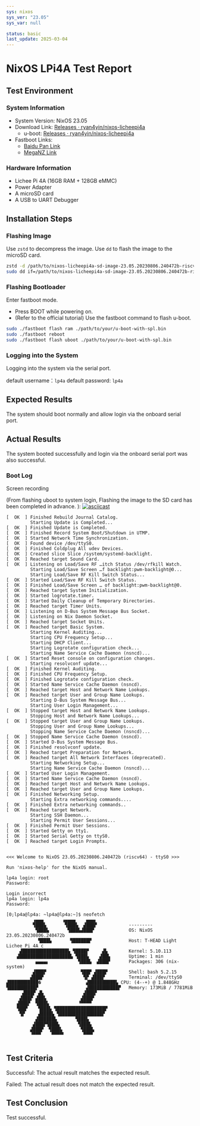 ```yaml
---
sys: nixos 
sys_ver: "23.05"
sys_var: null

status: basic
last_update: 2025-03-04
---
```


# NixOS LPi4A Test Report

## Test Environment

### System Information

- System Version: NixOS 23.05
- Download Link: [Releases · ryan4yin/nixos-licheepi4a](https://github.com/ryan4yin/nixos-licheepi4a/releases)
  - u-boot: [Releases · ryan4yin/nixos-licheepi4a](https://github.com/ryan4yin/nixos-licheepi4a/releases)
- Fastboot Links:
  - [Baidu Pan Link](https://pan.baidu.com/e/1xH56ZlewB6UOMlke5BrKWQ)
  - [MegaNZ Link](https://mega.nz/folder/phoQlBTZ#cZeQ3qZ__pDvP94PT3_bGA)

### Hardware Information

- Lichee Pi 4A (16GB RAM + 128GB eMMC)
- Power Adapter
- A microSD card
- A USB to UART Debugger

## Installation Steps

### Flashing Image

Use `zstd` to decompress the image.
Use `dd` to flash the image to the microSD card.

```bash
zstd -d /path/to/nixos-licheepi4a-sd-image-23.05.20230806.240472b-riscv64-linux.img.zst
sudo dd if=/path/to/nixos-licheepi4a-sd-image-23.05.20230806.240472b-riscv64-linux.img.zst of=/dev/your_device bs=1M status=progress
```

### Flashing Bootloader

Enter fastboot mode.

- Press BOOT while powering on.
- (Refer to the official tutorial) Use the fastboot command to flash u-boot.

```bash
sudo ./fastboot flash ram ./path/to/your/u-boot-with-spl.bin
sudo ./fastboot reboot
sudo ./fastboot flash uboot ./path/to/your/u-boot-with-spl.bin
```

### Logging into the System

Logging into the system via the serial port.

default username：`lp4a` default password: `lp4a` 

## Expected Results

The system should boot normally and allow login via the onboard serial port.

## Actual Results

The system booted successfully and login via the onboard serial port was also successful.

### Boot Log

Screen recording 

(From flashing uboot to system login, Flashing the image to the SD card has been completed in advance. ):
[![asciicast](https://asciinema.org/a/KxABHjizPRNfyyZuy5mg4FVTO.svg)](https://asciinema.org/a/KxABHjizPRNfyyZuy5mg4FVTO)

```log
[  OK  ] Finished Rebuild Journal Catalog.                                      
         Starting Update is Completed...                                        
[  OK  ] Finished Update is Completed.                                          
[  OK  ] Finished Record System Boot/Shutdown in UTMP.                          
[  OK  ] Started Network Time Synchronization.                                  
[  OK  ] Found device /dev/ttyS0.                                               
[  OK  ] Finished Coldplug All udev Devices.                                    
[  OK  ] Created slice Slice /system/systemd-backlight.                         
[  OK  ] Reached target Sound Card.                                             
[  OK  ] Listening on Load/Save RF …itch Status /dev/rfkill Watch.              
         Starting Load/Save Screen …f backlight:pwm-backlight@0...              
         Starting Load/Save RF Kill Switch Status...                            
[  OK  ] Started Load/Save RF Kill Switch Status.                               
[  OK  ] Finished Load/Save Screen … of backlight:pwm-backlight@0.              
[  OK  ] Reached target System Initialization.                                  
[  OK  ] Started logrotate.timer.                                               
[  OK  ] Started Daily Cleanup of Temporary Directories.                        
[  OK  ] Reached target Timer Units.                                            
[  OK  ] Listening on D-Bus System Message Bus Socket.                          
[  OK  ] Listening on Nix Daemon Socket.                                        
[  OK  ] Reached target Socket Units.                                           
[  OK  ] Reached target Basic System.                                           
         Starting Kernel Auditing...                                            
         Starting CPU Frequency Setup...                                        
         Starting DHCP Client...                                                
         Starting Logrotate configuration check...                              
         Starting Name Service Cache Daemon (nsncd)...                          
[  OK  ] Started Reset console on configuration changes.                        
         Starting resolvconf update...                                          
[  OK  ] Finished Kernel Auditing.                                              
[  OK  ] Finished CPU Frequency Setup.                                          
[  OK  ] Finished Logrotate configuration check.                                
[  OK  ] Started Name Service Cache Daemon (nsncd).                             
[  OK  ] Reached target Host and Network Name Lookups.                          
[  OK  ] Reached target User and Group Name Lookups.                            
         Starting D-Bus System Message Bus...                                   
         Starting User Login Management...                                      
[  OK  ] Stopped target Host and Network Name Lookups.                          
         Stopping Host and Network Name Lookups...                              
[  OK  ] Stopped target User and Group Name Lookups.                            
         Stopping User and Group Name Lookups...                                
         Stopping Name Service Cache Daemon (nsncd)...                          
[  OK  ] Stopped Name Service Cache Daemon (nsncd).                             
[  OK  ] Started D-Bus System Message Bus.                                      
[  OK  ] Finished resolvconf update.                                            
[  OK  ] Reached target Preparation for Network.                                
[  OK  ] Reached target All Network Interfaces (deprecated).                    
         Starting Networking Setup...                                           
         Starting Name Service Cache Daemon (nsncd)...                          
[  OK  ] Started User Login Management.                                         
[  OK  ] Started Name Service Cache Daemon (nsncd).                             
[  OK  ] Reached target Host and Network Name Lookups.                          
[  OK  ] Reached target User and Group Name Lookups.                            
[  OK  ] Finished Networking Setup.                                             
         Starting Extra networking commands....                                 
[  OK  ] Finished Extra networking commands..                                   
[  OK  ] Reached target Network.                                                
         Starting SSH Daemon...                                                 
         Starting Permit User Sessions...                                       
[  OK  ] Finished Permit User Sessions.                                         
[  OK  ] Started Getty on tty1.                                                 
[  OK  ] Started Serial Getty on ttyS0.                                         
[  OK  ] Reached target Login Prompts.                                          
                                                                                
                                                                                
<<< Welcome to NixOS 23.05.20230806.240472b (riscv64) - ttyS0 >>>               
                                                                                
Run 'nixos-help' for the NixOS manual.                                          
                                                                                
lp4a login: root                                                                
Password:                                                                       
                                                                                
Login incorrect                                                                 
lp4a login: lp4a                                                                
Password:                                                                       
                                                                                
[0;lp4a@lp4a: ~lp4a@lp4a:~]$ neofetch                                           
          ▗▄▄▄       ▗▄▄▄▄    ▄▄▄▖                                              
          ▜███▙       ▜███▙  ▟███▛            ---------                         
           ▜███▙       ▜███▙▟███▛             OS: NixOS 23.05.20230806.240472b  
            ▜███▙       ▜██████▛              Host: T-HEAD Light Lichee Pi 4A c 
     ▟█████████████████▙ ▜████▛     ▟▙        Kernel: 5.10.113                  
    ▟███████████████████▙ ▜███▙    ▟██▙       Uptime: 1 min                     
           ▄▄▄▄▖           ▜███▙  ▟███▛       Packages: 306 (nix-system)        
          ▟███▛             ▜██▛ ▟███▛        Shell: bash 5.2.15                
         ▟███▛               ▜▛ ▟███▛         Terminal: /dev/ttyS0              
▟███████████�                 ▟██████████▙ CPU: (4--+) @ 1.848GHz               
▜██████████▛                  ▟███████████▛   Memory: 173MiB / 7781MiB          
      ▟███▛ ▟▙               ▟███▛                                              
     ▟███▛ ▟██▙             ▟███▛                                               
    ▟███▛  ▜███▙           ▝▀▀▀▀                                                
    ▜██▛    ▜███▙ ▜██████████████████▛                                          
     ▜▛     ▟████▙ ▜████████████████▛                                           
           ▟██████▙       ▜███▙                                                 
          ▟███▛▜███▙       ▜███▙                                                
         ▟███▛  ▜███▙       ▜███▙                                               
         ▝▀▀▀    ▀▀▀▀▘       ▀▀▀▘                                               
                                     
```

## Test Criteria

Successful: The actual result matches the expected result.

Failed: The actual result does not match the expected result.

## Test Conclusion

Test successful.
